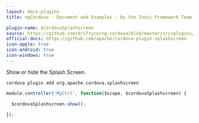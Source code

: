 ```yaml
---
layout: docs-plugins
title: ngCordova - Document and Examples - by the Ionic Framework Team

plugin-name: $cordovaSplashscreen
source: https://github.com/driftyco/ng-cordova/blob/master/src/plugins/splashscreen.js
official-docs: https://github.com/apache/cordova-plugin-splashscreen
icon-apple: true
icon-android: true
icon-windows: true
---
```


Show or hide the Splash Screen.

```
cordova plugin add org.apache.cordova.splashscreen
```

```javascript
module.controller('MyCtrl', function($scope, $cordovaSplashscreen) {

  $cordovaSplashscreen.show();

});
```